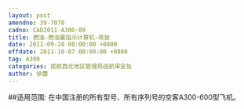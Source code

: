 ```yaml
---
layout: post
amendno: 39-7078
cadno: CAD2011-A300-09
title: 燃油-燃油量指示计算机-改装
date: 2011-09-28 00:00:00 +0800
effdate: 2011-10-07 00:00:00 +0800
tag: A300
categories: 民航西北地区管理局适航审定处
author: 徐蕾
---
```


##适用范围:
在中国注册的所有型号、所有序列号的空客A300-600型飞机。

